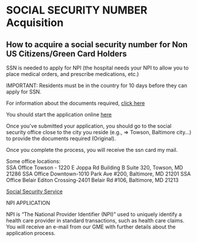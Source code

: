 # SOCIAL SECURITY NUMBER  Acquisition


## How to acquire a social security number for Non US Citizens/Green Card Holders
 
SSN is needed to apply for NPI (the hospital needs your NPI to allow you to place medical orders, and prescribe medications, etc.) 

IMPORTANT: Residents must be in the country for 10 days before they can apply for SSN. 

For information about the documents required, [click here](https://www.ssa.gov/ssnumber/ss5doc.htm)

You should start the application online [here](https://www.ssa.gov/ssnumber/request_number_for_first_time.html)  
	

Once you've submitted your application, you should go to the social security office close to the city you reside (e.g., => Towson, Baltimore city…) to provide the documents required (Original).  

Once you complete the process, you will receive the ssn card my mail.  
 
Some office locations:  
SSA Office Towson - 1220 E Joppa Rd Building B Suite 320, Towson, MD 21286 
SSA Office Downtown-1010 Park Ave #200, Baltimore, MD 21201 
SSA Office Belair Editon Crossing-2401 Belair Rd #106, Baltimore, MD 21213 


[Social Security Service](https://www.ssa.gov/ssnumber/start.html)


NPI APPLICATION 
 
NPI is “The National Provider Identifier (NPI)” used to uniquely identify a health care provider in standard transactions, such as health care claims. You will receive an e-mail from our GME with further details about the application process.  
